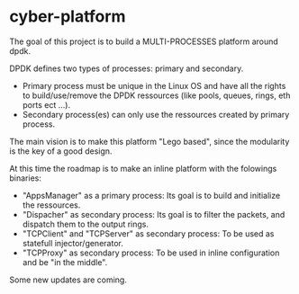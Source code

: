 # cyber-platform

The goal of this project is to build a MULTI-PROCESSES platform around dpdk.

DPDK defines two types of processes: primary and secondary.
  - Primary process must be unique in the Linux OS and have all the rights to build/use/remove the DPDK ressources (like pools, queues, rings, eth ports ect ...).
  - Secondary process(es) can only use the ressources created by primary process.

The main vision is to make this platform "Lego based", since the modularity is the key of a good design.

At this time the roadmap is to make an inline platform with the folowings binaries:
  - "AppsManager" as a primary process: Its goal is to build and initialize the ressources.
  - "Dispacher" as secondary process: Its goal is to filter the packets, and dispatch them to the output rings.
  - "TCPClient" and "TCPServer" as secondary process: To be used as statefull injector/generator.
  - "TCPProxy" as secondary process: To be used in inline configuration and be "in the middle".

Some new updates are coming.

